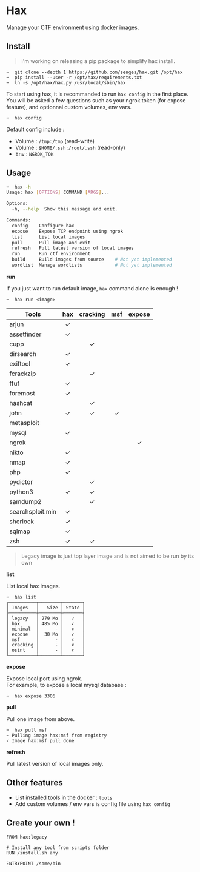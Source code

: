 # Hax

Manage your CTF environment using docker images.

## Install

> I'm working on releasing a pip package to simplify hax install.

```
➜  git clone --depth 1 https://github.com/senges/hax.git /opt/hax
➜  pip install --user -r /opt/hax/requirements.txt
➜  ln -s /opt/hax/hax.py /usr/local/sbin/hax
```

To start using hax, it is recommanded to run `hax config` in the first place.  
You will be asked a few questions such as your ngrok token (for expose feature), and optionnal custom volumes, env vars.

```
➜  hax config
```

Default config include :

* Volume : `/tmp:/tmp` (read-write)
* Volume : `$HOME/.ssh:/root/.ssh` (read-only)
* Env : `NGROK_TOK`

## Usage

```bash
➜  hax -h
Usage: hax [OPTIONS] COMMAND [ARGS]...

Options:
  -h, --help  Show this message and exit.

Commands:
  config    Configure hax
  expose    Expose TCP endpoint using ngrok
  list      List local images
  pull      Pull image and exit
  refresh   Pull latest version of local images
  run       Run ctf environment
  build     Build images from source    # Not yet implemented
  wordlist  Manage wordlists            # Not yet implemented
```

**run**

If you just want to run default image, `hax` command alone is enough !

```
➜  hax run <image>
```


| Tools            | hax | cracking | msf | expose |
|------------------|:---:|:--------:|:---:|:------:|
| arjun            |  ✓  |          |     |        |
| assetfinder      |  ✓  |          |     |        |
| cupp             |     |    ✓     |     |        |
| dirsearch        |  ✓  |          |     |        |
| exiftool         |  ✓  |          |     |        |
| fcrackzip        |     |    ✓     |     |        |
| ffuf             |  ✓  |          |     |        |
| foremost         |  ✓  |          |     |        |
| hashcat          |     |    ✓     |     |        |
| john             |  ✓  |    ✓     |  ✓  |        |
| metasploit       |     |          |     |        |
| mysql            |  ✓  |          |     |        |
| ngrok            |     |          |     |   ✓    |
| nikto            |  ✓  |          |     |        |
| nmap             |  ✓  |          |     |        |
| php              |  ✓  |          |     |        |
| pydictor         |     |    ✓     |     |        |
| python3          |  ✓  |    ✓     |     |        |
| samdump2         |     |    ✓     |     |        |
| searchsploit.min |  ✓  |          |     |        |
| sherlock         |  ✓  |          |     |        |
| sqlmap           |  ✓  |          |     |        |
| zsh              |  ✓  |    ✓     |     |        |

> Legacy image is just top layer image and is not aimed to be run by its own

**list**

List local hax images.

```
➜  hax list
┌──────────┬────────┬───────┐
│ Images   │   Size │ State │
├──────────┼────────┼───────┤
│ legacy   │ 279 Mo │   ✓   │
│ hax      │ 485 Mo │   ✓   │
│ minimal  │      - │   ✗   │
│ expose   │  30 Mo │   ✓   │
│ msf      │      - │   ✗   │
│ cracking │      - │   ✗   │
│ osint    │      - │   ✗   │
└──────────┴────────┴───────┘
```

**expose**

Expose local port using ngrok.  
For example, to expose a local mysql database :

```
➜  hax expose 3306
```

**pull**

Pull one image from above.

```
➜  hax pull msf
~ Pulling image hax:msf from registry
✓ Image hax:msf pull done
```

**refresh**

Pull latest version of local images only.

## Other features

* List installed tools in the docker : `tools`
* Add custom volumes / env vars is config file using `hax config`

## Create your own !

```
FROM hax:legacy

# Install any tool from scripts folder
RUN /install.sh any

ENTRYPOINT /some/bin
```